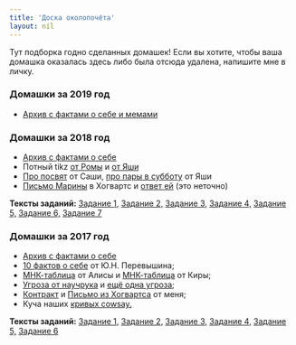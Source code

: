 ```yaml
---
title: 'Доска околопочёта'
layout: nil
---
```


Тут подборка годно сделанных домашек! Если вы хотите, чтобы ваша домашка оказалась здесь либо была отсюда удалена, напишите мне в личку.

### Домашки за 2019 год

* [Архив с фактами о себе и мемами](https://github.com/FUlyankin/LaTeX/raw/master/Logi_2019/Done_homework/latex_hw1.zip)

### Домашки за 2018 год

* [Архив с фактами о себе](https://github.com/FUlyankin/LaTeX/raw/master/Logi_2018/Done_homework/HW_1.zip)
* Потный tikz [от Ромы](https://github.com/FUlyankin/LaTeX/blob/master/Logi_2018/Done_homework/smth_interesting/TikZ/Спиридонов%20Рома/ex4.pdf) и [от Яши](https://github.com/FUlyankin/LaTeX/blob/master/Logi_2018/Done_homework/smth_interesting/TikZ/Малышев%20Яша/Graphic.pdf)
* [Про посвят](https://github.com/FUlyankin/LaTeX/blob/master/Logi_2018/Done_homework/smth_interesting/Посвящение%20(Саша)/ПОСВЯЩЕНИЕ.pdf)  от Саши, [про пары в субботу](https://github.com/FUlyankin/LaTeX/blob/master/Logi_2018/Done_homework/smth_interesting/Пары%20в%20субботу%20(Яша)/Homework№2.pdf) от Яши
* [Письмо Марины](https://github.com/FUlyankin/LaTeX/blob/master/Logi_2018/Done_homework/smth_interesting/письмо_марина/3marina.pdf) в Хогвартс и [ответ ей](https://github.com/FUlyankin/LaTeX/blob/master/Logi_2018/Done_homework/smth_interesting/Письмо%20Гермионе%20(НЕ%20Рома)/ex3.pdf) (это неточно)

**Тексты заданий:**  [Задание 1,](https://github.com/FUlyankin/LaTeX/blob/master/Logi_2018/Homework_2018/hw1.pdf) [Задание 2,](https://github.com/FUlyankin/LaTeX/blob/master/Logi_2018/Homework_2018/hw2.pdf) [Задание 3,](https://github.com/FUlyankin/LaTeX/blob/master/Logi_2018/Homework_2018/hw3.pdf) [Задание 4,](https://github.com/FUlyankin/LaTeX/blob/master/Logi_2018/Homework_2018/hw4.pdf) [Задание 5,](https://github.com/FUlyankin/LaTeX/blob/master/Logi_2018/Homework_2018/hw5.pdf) [Задание 6,](https://github.com/FUlyankin/LaTeX/blob/master/Logi_2018/Homework_2018/hw6.pdf) [Задание 7](https://github.com/FUlyankin/LaTeX/blob/master/Logi_2018/Homework_2018/hw7.pdf)


### Домашки за 2017 год

* [Архив с фактами о себе](https://github.com/FUlyankin/LaTeX/raw/master/Logi_2017%20(old_materials)/Canonical_hw/factcheck_2017.zip)
* [10 фактов о себе](https://github.com/FUlyankin/LaTeX/blob/master/Logi_2017%20(old_materials)/Canonical_hw/1_Перевышин_Юрий/main.pdf) от Ю.Н. Перевышина;
* [МНК-таблица](https://github.com/FUlyankin/LaTeX/blob/master/Logi_2017%20(old_materials)/Canonical_hw/2_2_Жильцова_Алиса/2_2_Zhiltsova.pdf) от Алисы и [МНК-таблица](https://github.com/FUlyankin/LaTeX/blob/master/Logi_2017%20(old_materials)/Canonical_hw/2_2_Шемякина_Кира/TTABLE.pdf) от Киры;
* [Угроза от научрука](https://github.com/FUlyankin/LaTeX/blob/master/Logi_2017%20(old_materials)/Canonical_hw/2_3_Перевышин_Юрий_Николаевич/Gangsta.pdf) и [ещё одна угроза](https://github.com/FUlyankin/LaTeX/blob/master/Logi_2017%20(old_materials)/Canonical_hw/2_3_Шемякина_Кира/threaten.pdf);
* [Контракт](https://github.com/FUlyankin/LaTeX/blob/master/Logi_2017%20(old_materials)/Canonical_hw/Филя/contract.pdf) и [Письмо из Хогвартса](https://github.com/FUlyankin/LaTeX/blob/master/Logi_2017%20(old_materials)/Canonical_hw/Филя/hogwarts.pdf) от меня;
* Куча наших [кривых cowsay.](https://github.com/FUlyankin/LaTeX/blob/master/Logi_2017%20(old_materials)/Canonical_hw/all_cowsay/All.pdf)

**Тексты заданий:**  [Задание 1,](https://github.com/FUlyankin/LaTeX/blob/master/Logi_2017%20(old_materials)/Homework_2017/hw1/hw1.pdf) [Задание 2,](https://github.com/FUlyankin/LaTeX/blob/master/Logi_2017%20(old_materials)/Homework_2017/hw2/hw2.pdf) [Задание 3,](https://github.com/FUlyankin/LaTeX/blob/master/Logi_2017%20(old_materials)/Homework_2017/hw3/hw3.pdf) [Задание 4,](https://github.com/FUlyankin/LaTeX/blob/master/Logi_2017%20(old_materials)/Homework_2017/hw4/hw4.pdf) [Задание 5,](https://github.com/FUlyankin/LaTeX/blob/master/Logi_2017%20(old_materials)/Homework_2017/hw5/hw5.pdf) [Задание 6](https://github.com/FUlyankin/LaTeX/blob/master/Logi_2017%20(old_materials)/Homework_2017/hw6/hw6.pdf)
